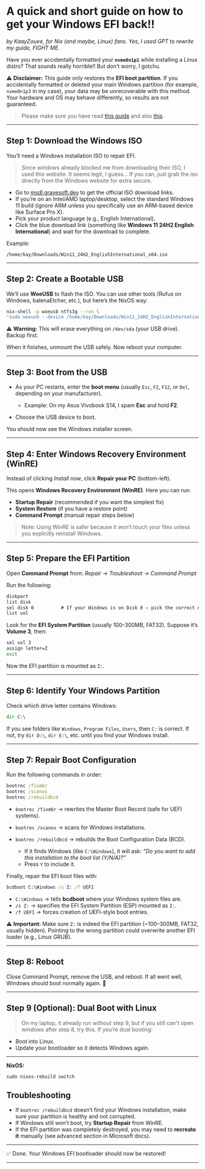 # A quick and short guide on how to get your Windows EFI back!!

*by KaayZouee, for Nix (and maybe, Linux) fans.*
*Yes, I used GPT to rewrite my guide, FIGHT ME.*

Have you ever accidentally formatted your **`nvme0n1p1`** while installing a Linux distro?
That sounds really horrible!!
But don’t worry, I gotchu.

⚠️ **Disclaimer:** This guide only restores the **EFI boot partition**. If you accidentally formatted or deleted your main Windows partition (for example, `nvme0n1p3` in my case), your data may be unrecoverable with this method.
Your hardware and OS may behave differently, so results are not guaranteed.
> Please make sure you have read [this guide](https://learn.microsoft.com/en-us/windows-hardware/manufacture/desktop/repair-the-boot-menu-on-a-dual-boot-pc?view=windows-11) and also [this](https://learn.microsoft.com/en-us/windows-hardware/manufacture/desktop/bcdboot-command-line-options-techref-di?view=windows-11).
---

## Step 1: Download the Windows ISO
You’ll need a Windows installation ISO to repair EFI.
> Since windows already blocked me from downloading their ISO, I used this website. It seems legit, I guess... If you can, just grab the iso directly from the Windows website for extra secure.

* Go to [msdl.gravesoft.dev](https://msdl.gravesoft.dev/) to get the official ISO download links.
* If you’re on an Intel/AMD laptop/desktop, select the standard Windows 11 build (ignore ARM unless you specifically use an ARM-based device like Surface Pro X).
* Pick your product language (e.g., English International).
* Click the blue download link (something like **Windows 11 24H2 English International**) and wait for the download to complete.

Example:

```
/home/kay/Downloads/Win11_24H2_EnglishInternational_x64.iso
```

---

## Step 2: Create a Bootable USB

We’ll use **WoeUSB** to flash the ISO. You can use other tools (Rufus on Windows, balenaEtcher, etc.), but here’s the NixOS way:

```bash
nix-shell -p woeusb ntfs3g --run \
"sudo woeusb --device /home/kay/Downloads/Win11_24H2_EnglishInternational_x64.iso /dev/sda"
```

⚠️ **Warning:** This will erase everything on `/dev/sda` (your USB drive). Backup first.

When it finishes, unmount the USB safely. Now reboot your computer.

---

## Step 3: Boot from the USB

* As your PC restarts, enter the **boot menu** (usually `Esc`, `F2`, `F12`, or `Del`, depending on your manufacturer).

  * Example: On my Asus Vivobook S14, I spam **Esc** and hold **F2**.
* Choose the USB device to boot.

You should now see the Windows installer screen.

---

## Step 4: Enter Windows Recovery Environment (WinRE)

Instead of clicking *Install now*, click **Repair your PC** (bottom-left).

This opens **Windows Recovery Environment (WinRE)**.
Here you can run:

* **Startup Repair** (recommended if you want the simplest fix)
* **System Restore** (if you have a restore point)
* **Command Prompt** (manual repair steps below)

> Note: Using WinRE is safer because it won’t touch your files unless you explicitly reinstall Windows.

---

## Step 5: Prepare the EFI Partition

Open **Command Prompt** from:
*Repair → Troubleshoot → Command Prompt*

Run the following:

```cmd
diskpart
list disk
sel disk 0          # If your Windows is on Disk 0 — pick the correct one!
list vol
```

Look for the **EFI System Partition** (usually 100–300MB, FAT32).
Suppose it’s **Volume 3**, then:

```cmd
sel vol 3
assign letter=Z
exit
```

Now the EFI partition is mounted as `Z:`.

---

## Step 6: Identify Your Windows Partition

Check which drive letter contains Windows:

```cmd
dir C:\
```

If you see folders like `Windows`, `Program Files`, `Users`, then `C:` is correct.
If not, try `dir D:\`, `dir E:\`, etc. until you find your Windows install.

---

## Step 7: Repair Boot Configuration

Run the following commands in order:

```cmd
bootrec /fixmbr
bootrec /scanos
bootrec /rebuildbcd
```
* `bootrec /fixmbr` → rewrites the Master Boot Record (safe for UEFI systems).
* `bootrec /scanos` → scans for Windows installations.
* `bootrec /rebuildbcd` → rebuilds the Boot Configuration Data (BCD).

  * If it finds Windows (like `C:\Windows`), it will ask:
    *“Do you want to add this installation to the boot list (Y/N/A)?”*
  * Press `Y` to include it.

Finally, repair the EFI boot files with:

```cmd
bcdboot C:\Windows /s Z: /f UEFI
```
* `C:\Windows` → tells **bcdboot** where your Windows system files are.
* `/s Z:` → specifies the EFI System Partition (ESP) mounted as `Z:`.
* `/f UEFI` → forces creation of UEFI-style boot entries.

⚠️ **Important:**
Make sure `Z:` is indeed the EFI partition (\~100–300MB, FAT32, usually hidden).
Pointing to the wrong partition could overwrite another EFI loader (e.g., Linux GRUB).

---

## Step 8: Reboot

Close Command Prompt, remove the USB, and reboot.
If all went well, Windows should boot normally again. 🎉

---

## Step 9 (Optional): Dual Boot with Linux
> On my laptop, it already run without step 9, but if you still can't open windows after step 8, try this.
If you’re dual booting:

* Boot into Linux.
* Update your bootloader so it detects Windows again. 
---
**NixOS:**

```
sudo nixos-rebuild switch
```
## Troubleshooting

* If `bootrec /rebuildbcd` doesn’t find your Windows installation, make sure your partition is healthy and not corrupted.
* If Windows still won’t boot, try **Startup Repair** from WinRE.
* If the EFI partition was completely destroyed, you may need to **recreate it** manually (see advanced section in Microsoft docs).

---

✅ Done. Your Windows EFI bootloader should now be restored!

---
